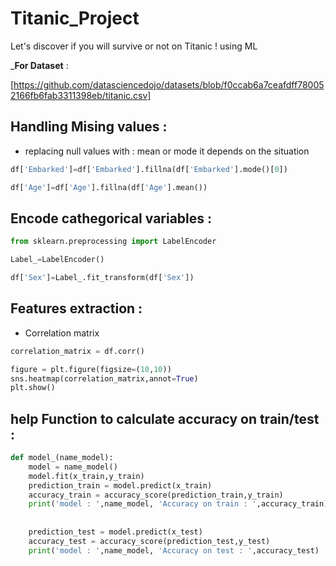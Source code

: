 # Titanic_Project
Let's discover if you will survive or not on Titanic ! using ML


  ___For Dataset__ :

[https://github.com/datasciencedojo/datasets/blob/f0ccab6a7ceafdff780052166fb6fab3311398eb/titanic.csv]

## Handling Mising values : 
 - replacing null values with : mean or mode it depends on the situation 
```python
df['Embarked']=df['Embarked'].fillna(df['Embarked'].mode()[0])
```

```python
df['Age']=df['Age'].fillna(df['Age'].mean())
```

## Encode cathegorical variables :

```python
from sklearn.preprocessing import LabelEncoder
```
```python
Label_=LabelEncoder()
```

```python
df['Sex']=Label_.fit_transform(df['Sex'])

```

## Features extraction : 
  - Correlation matrix 
```python
correlation_matrix = df.corr()
```

```python
figure = plt.figure(figsize=(10,10))
sns.heatmap(correlation_matrix,annot=True)
plt.show()
```

## help Function to calculate accuracy on train/test : 

```python
def model_(name_model):    
    model = name_model()
    model.fit(x_train,y_train)
    prediction_train = model.predict(x_train)
    accuracy_train = accuracy_score(prediction_train,y_train)
    print('model : ',name_model, 'Accuracy on train : ',accuracy_train)
    
    
    prediction_test = model.predict(x_test)
    accuracy_test = accuracy_score(prediction_test,y_test)
    print('model : ',name_model, 'Accuracy on test : ',accuracy_test)
```

    
